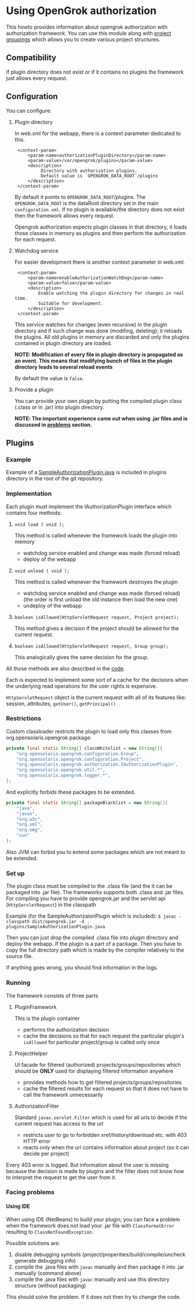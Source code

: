 # Using OpenGrok authorization

This howto provides information about opengrok authorization with authorization framework.
You can use this module along with [project groupings](https://github.com/OpenGrok/OpenGrok/wiki/OpenGrok-Groupings) which allows
you to create various project structures.

## Compatibility

If plugin directory does not exist or if it contains no plugins the framework just allows
every request.

## Configuration

You can configure:

1. Plugin directory

   In web.xml for the webapp, there is a context parameter dedicated to this.

        <context-param>
            <param-name>authorizationPluginDirectory</param-name>
            <param-value>/var/opengrok/plugins</param-value>
            <description>
                 Directory with authorization plugins.
                 Default value is `OPENGROK_DATA_ROOT`/plugins
            </description>
        </context-param>
  
   By default it points to `OPENGROK_DATA_ROOT`/plugins. The `OPENGROK_DATA_ROOT` is the dataRoot directory set in the main `configuration.xml`. If no plugin is available/the directory does not exist then the framework allows every request.

   Opengrok authorization expects plugin classes in that directory, it loads those classes in
   memory as plugins and then perform the authorization for each request.

2. Watchdog service

   For easier development there is another context parameter in web.xml.

        <context-param>
            <param-name>enableAuthorizationWatchDog</param-name>
            <param-value>false</param-value>
            <description>
                Enable watching the plugin directory for changes in real time.
                Suitable for development.
            </description>
        </context-param>

   This service watches for changes (even recursive) in the plugin directory
   and if such change was done (modifing, deleting); it reloads the plugins.
   All old plugins in memory are discarded and only the plugins contained in
   plugin directory are loaded.

   **NOTE: Modification of every file in plugin directory is propagated as an event. This means that modifying bunch**
   **of files in the plugin directory leads to several reload events**
   
   By default the value is `false`.

3. Provide a plugin

   You can provide your own plugin by putting the compiled plugin class (.class or in .jar) into plugin directory.

   **NOTE: The important experience came out when using .jar files and is discussed in [problems](#problems) section.**


## Plugins

### Example

Example of a [SampleAuthorizationPlugin.java](https://github.com/OpenGrok/OpenGrok/tree/master/plugins) is included in plugins directory in the root of the git repository.


### Implementation

Each plugin must implement the IAuthorizationPlugin interface which contains four methods:

1. `void load ( void );`

   This method is called whenever the framework loads the plugin into memory
   - watchdog service enabled and change was made (forced reload)
   - deploy of the webapp

2. `void unload ( void );`

    This method is called whenever the framework destroyes the plugin
    - watchdog service enabled and change was made (forced reload)
      (the order is first unload the old instance then load the new one)
    - undeploy of the webapp

3. `boolean isAllowed(HttpServletRequest request, Project project);`

   This method gives a decision if the project should be allowed
   for the current request.

4. `boolean isAllowed(HttpServletRequest request, Group group);`

   This analogically gives the same decision for the group.

All those methods are also described in the [code](https://github.com/OpenGrok/OpenGrok/blob/master/src/org/opensolaris/opengrok/authorization/IAuthorizationPlugin.java).

Each is expected to implement some sort of a cache for the decisions when the underlying read operations for the user rights is expensive.

`HttpServletRequest` object is the current request with all of its features
like: session, attributes, `getUser()`, `getPrincipal()`

### Restrictions

Custom classloader restricts the plugin to load only this classes from org.opensolaris.opengrok package:

```java
private final static String[] classWhitelist = new String[]{
    "org.opensolaris.opengrok.configuration.Group",
    "org.opensolaris.opengrok.configuration.Project",
    "org.opensolaris.opengrok.authorization.IAuthorizationPlugin",
    "org.opensolaris.opengrok.util.*",
    "org.opensolaris.opengrok.logger.*",
};
```

And explicitly forbids these packages to be extended.

```java
private final static String[] packageBlacklist = new String[]{
    "java",
    "javax",
    "org.w3c",
    "org.xml",
    "org.omg",
    "sun"
};
```

Also JVM can forbid you to extend some packages which are not meant to be extended.

### Set up

The plugin class must be compiled to the .class file (and the it can be packaged into .jar file). The frameworks supports both .class and .jar files. For compiling you have to provide opengrok.jar and the servlet api (`HttpServletRequest`) in the classpath

Example (for the SampleAuthorizaionPlugin which is included):
`$ javac -classpath dist/opengrok.jar -d . plugins/SampleAuthorizationPlugin.java`

Then you can just drop the compiled .class file into plugin directory and deploy the webapp.
If the plugin is a part of a package. Then you have to copy the full directory path which is made
by the compiler relatively to the source file.

If anything goes wrong, you should find information in the logs.

### Running

The framework consists of three parts

1. PluginFramework

   This is the plugin container
   - performs the authorization decision
   - cache the decisions so that for each request the particular
     plugin's `isAllowed` for particular project/group is called only once

2. ProjectHelper

   UI facade for filtered (authorized) projects/groups/repositories
   which should be **ONLY** used for displaying filtered information anywhere
   - provides methods how to get filtered projects/groups/repositories
   - cache the filtered results for each request so that it does not have
     to call the framework unnecessarily

3. AuthorizationFilter

   Standard `javax.servlet.Filter` which is used for all urls to decide if
   the current request has access to the url
   - restricts user to go to forbidden xref/history/download etc. with 403 HTTP error
   - reacts only when the url contains information about project (so it can decide per project)

Every 403 error is logged. But information about the user is missing
because the decision is made by plugins and the filter does not know
how to interpret the request to get the user from it.

### Facing problems<a name="problems"></a>

#### Using IDE
When using IDE (NetBeans) to build your plugin; you can face a problem when the framework does not load your .jar file with `ClassFormatError` resulting to `ClassNotFoundException`.

Possible solutions are:
  1. disable debugging symbols (project/properities/build/compile/uncheck generate debugging info)
  2. compile the .java files with `javac` manually and then package it into .jar manually (command above)
  3. compile the .java files with `javac` manually and use this directory structure (without packaging)

This should solve the problem. If it does not then try to change the code.
